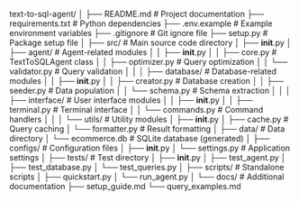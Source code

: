 text-to-sql-agent/
│
├── README.md                 # Project documentation
├── requirements.txt          # Python dependencies
├── .env.example             # Example environment variables
├── .gitignore               # Git ignore file
├── setup.py                 # Package setup file
│
├── src/                     # Main source code directory
│   ├── __init__.py
│   ├── agent/              # Agent-related modules
│   │   ├── __init__.py
│   │   ├── core.py         # TextToSQLAgent class
│   │   ├── optimizer.py    # Query optimization
│   │   └── validator.py    # Query validation
│   │
│   ├── database/           # Database-related modules
│   │   ├── __init__.py
│   │   ├── creator.py      # Database creation
│   │   ├── seeder.py       # Data population
│   │   └── schema.py       # Schema extraction
│   │
│   ├── interface/          # User interface modules
│   │   ├── __init__.py
│   │   ├── terminal.py     # Terminal interface
│   │   └── commands.py     # Command handlers
│   │
│   └── utils/              # Utility modules
│       ├── __init__.py
│       ├── cache.py        # Query caching
│       └── formatter.py    # Result formatting
│
├── data/                    # Data directory
│   └── ecommerce.db        # SQLite database (generated)
│
├── configs/                 # Configuration files
│   ├── __init__.py
│   └── settings.py         # Application settings
│
├── tests/                   # Test directory
│   ├── __init__.py
│   ├── test_agent.py
│   ├── test_database.py
│   └── test_queries.py
│
├── scripts/                 # Standalone scripts
│   ├── quickstart.py
│   └── run_agent.py
│
└── docs/                    # Additional documentation
    ├── setup_guide.md
    └── query_examples.md